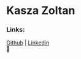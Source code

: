 # **Kasza Zoltan**

### **Links:**<br>
[Github](http://github.com/Zoznyak) | [Linkedin](www.linkedin.com/in/zoltán-kasza-9600415b)<br>
:robot:
